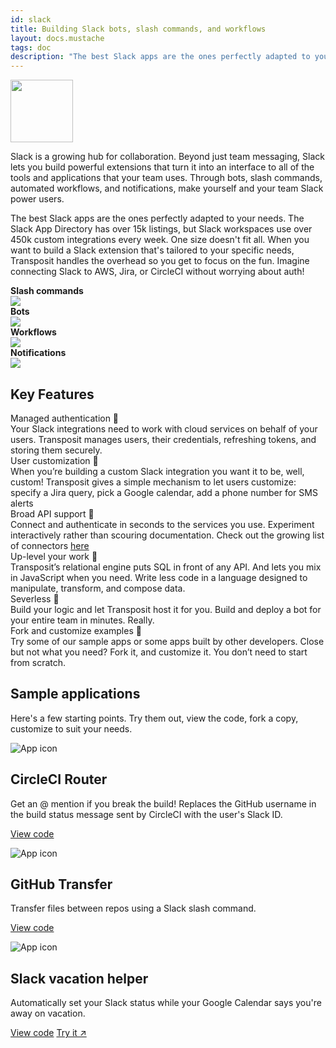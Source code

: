 ```yaml
---
id: slack
title: Building Slack bots, slash commands, and workflows
layout: docs.mustache
tags: doc
description: "The best Slack apps are the ones perfectly adapted to your needs. Build Slack bots, slash commands, and workflows. Let Transposit handle auth and execution while you focus on the fun."
---
```


<img src="/docs/assets/slack-logo.svg" class="fr pl2 pb2" width="100">

Slack is a growing hub for collaboration. Beyond just team messaging, Slack lets you build powerful extensions that turn it into an interface to all of the tools and applications that your team uses. Through bots, slash commands, automated workflows, and notifications, make yourself and your team Slack power users.

The best Slack apps are the ones perfectly adapted to your needs. The Slack App Directory has over 15k listings, but Slack workspaces use over 450k custom integrations every week. One size doesn't fit all. When you want to build a Slack extension that's tailored to your specific needs, Transposit handles the overhead so you get to focus on the fun. Imagine connecting Slack to AWS, Jira, or CircleCI without worrying about auth!

<div class="center">
  <div class="cf">
    <div class="fl w-100 w-50-ns pa2">
      <div><strong>Slash commands</strong><br><img src="/docs/assets/slack-slashcommand.png"></div>
    </div>
    <div class="fl w-100 w-50-ns pa2">
      <div><strong>Bots</strong><br><img src="/docs/assets/slack-bot.png"></div>
    </div>
  </div>
</div>

<div class="center">
  <div class="cf">
    <div class="fl w-100 w-50-ns pa2">
      <div><strong>Workflows</strong><br><img src="/docs/assets/slack-workflow.png"></div>
    </div>
    <div class="fl w-100 w-50-ns pa2">
      <div><strong>Notifications</strong><br><img src="/docs/assets/slack-notification.png"></div>
    </div>
  </div>
</div>

## Key Features

<div class="landing-title">Managed authentication 🔐</div>
<div class="landing-copy">Your Slack integrations need to work with cloud services on behalf of your users. Transposit manages users, their credentials, refreshing tokens, and storing them securely.</div>

<div class="landing-title">User customization 🎨</div>
<div class="landing-copy">When you’re building a custom Slack integration you want it to be, well, custom! Transposit gives a simple mechanism to let users customize: specify a Jira query, pick a Google calendar, add a phone number for SMS alerts</div>

<div class="landing-title">Broad API support 📱</div>
<div class="landing-copy">Connect and authenticate in seconds to the services you use. Experiment interactively rather than scouring documentation. Check out the growing list of connectors <a href="/docs/references/data-connectors/">here</a></div>

<div class="landing-title">Up-level your work 🤔</div>
<div class="landing-copy">Transposit’s relational engine puts SQL in front of any API. And lets you mix in JavaScript when you need. Write less code in a language designed to manipulate, transform, and compose data.</div>

<div class="landing-title">Severless 🚀</div>
<div class="landing-copy">Build your logic and let Transposit host it for you. Build and deploy a bot for your entire team in minutes. Really.</div>

<div class="landing-title">Fork and customize examples 🌳</div>
<div class="landing-copy">Try some of our sample apps or some apps built by other developers. Close but not what you need? Fork it, and customize it. You don’t need to start from scratch.</div>

## Sample applications

Here's a few starting points. Try them out, view the code, fork a copy, customize to suit your needs.

  <div class="flex flex-wrap justify-center mv3">
    <div class="app-card app-card-small ma2 pa3 br2">
      <img src="/img/app-icons/icon-app-circleci-router.svg" alt="App icon" class="app-graphic">
      <h2 class="f6 f5-ns">CircleCI Router</h2>
      <p class="f6 lh-copy mt0">
        Get an @ mention if you break the build! Replaces the GitHub username in the build status message sent by CircleCI with the user's Slack ID.
      </p>
      <p class="ma0">
        <a class="btn f6 br2 ba ph2 pv1 mb2 dib mr1" href="https://console.transposit.com/t/transposit-sample/circleci_router?readme=true">View code</a>
      </p>
    </div>
    <div class="app-card app-card-small ma2 pa3 br2">
      <img src="/img/app-icons/icon-app-github-transfer.svg" alt="App icon" class="app-graphic">
      <h2 class="f6 f5-ns">GitHub Transfer</h2>
      <p class="f6 lh-copy mt0">
       Transfer files between repos using a Slack slash command.
      </p>
      <p class="ma0">
        <a class="btn f6 br2 ba ph2 pv1 mb2 dib mr1" href="https://console.transposit.com/t/transposit-sample/github_transfer/code?readme=true">View code</a>
      </p>
    </div>
    <div class="app-card app-card-small ma2 pa3 br2">
      <img src="/img/app-icons/icon-app-calendar.svg" alt="App icon" class="app-graphic">
      <h2 class="f6 f5-ns">Slack vacation helper</h2>
      <p class="f6 lh-copy mt0">
        Automatically set your Slack status while your Google Calendar says you're away on vacation.
      </p>
      <p class="ma0">
        <a class="btn f6 br2 ba ph2 pv1 mb2 dib mr1" href="https://console.transposit.com/t/transposit-sample/cal_slack_status?readme=true">View code</a>
        <a class="btn f6 br2 ba ph2 pv1 mb2 dib" href="https://cal-slack-status-p7i9u.transposit.io/" target="_blank">Try it ↗</a>
      </p>
    </div>
  </div>

